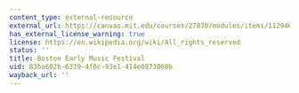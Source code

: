 ```yaml
---
content_type: external-resource
external_url: https://canvas.mit.edu/courses/27870/modules/items/1129460
has_external_license_warning: true
license: https://en.wikipedia.org/wiki/All_rights_reserved
status: ''
title: Boston Early Music Festival
uid: 83ba602b-6339-4f0c-93e1-414e0873068b
wayback_url: ''
---
```


